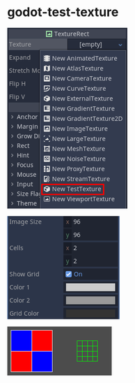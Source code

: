 # godot-test-texture

![image](screenshots/1.png)

![image](screenshots/2.png)

![image](screenshots/3.png)
